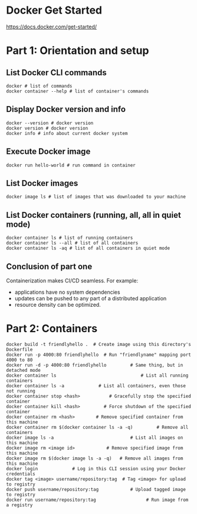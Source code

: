 # Docker Get Started

https://docs.docker.com/get-started/

# Part 1: Orientation and setup

## List Docker CLI commands
```
docker # list of commands
docker container --help # list of container's commands
```

## Display Docker version and info
```
docker --version # docker version
docker version # docker version
docker info # info about current docker system
```

## Execute Docker image
```
docker run hello-world # run command in container
```

## List Docker images
```
docker image ls # list of images that was downloaded to your machine
```

## List Docker containers (running, all, all in quiet mode)
```
docker container ls # list of running containers
docker container ls --all # list of all containers
docker container ls -aq # list of all containers in quiet mode
```

## Conclusion of part one
Containerization makes CI/CD seamless. For example:
- applications have no system dependencies
- updates can be pushed to any part of a distributed application
- resource density can be optimized.

# Part 2: Containers
```
docker build -t friendlyhello .  # Create image using this directory's Dockerfile
docker run -p 4000:80 friendlyhello  # Run "friendlyname" mapping port 4000 to 80
docker run -d -p 4000:80 friendlyhello         # Same thing, but in detached mode
docker container ls                                # List all running containers
docker container ls -a             # List all containers, even those not running
docker container stop <hash>           # Gracefully stop the specified container
docker container kill <hash>         # Force shutdown of the specified container
docker container rm <hash>        # Remove specified container from this machine
docker container rm $(docker container ls -a -q)         # Remove all containers
docker image ls -a                             # List all images on this machine
docker image rm <image id>            # Remove specified image from this machine
docker image rm $(docker image ls -a -q)   # Remove all images from this machine
docker login             # Log in this CLI session using your Docker credentials
docker tag <image> username/repository:tag  # Tag <image> for upload to registry
docker push username/repository:tag            # Upload tagged image to registry
docker run username/repository:tag                   # Run image from a registry
```
